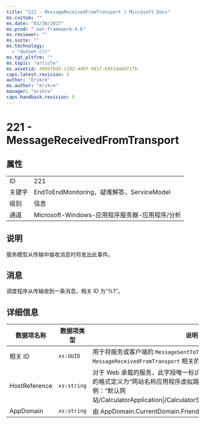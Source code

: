 ```yaml
---
title: "221 - MessageReceivedFromTransport | Microsoft Docs"
ms.custom: ""
ms.date: "03/30/2017"
ms.prod: ".net-framework-4.6"
ms.reviewer: ""
ms.suite: ""
ms.technology: 
  - "dotnet-clr"
ms.tgt_pltfrm: ""
ms.topic: "article"
ms.assetid: 4995f0d5-c182-4d97-981f-6951da6df1fb
caps.latest.revision: 5
author: "Erikre"
ms.author: "erikre"
manager: "erikre"
caps.handback.revision: 5
---
```

# 221 - MessageReceivedFromTransport
## 属性  
  
|||  
|-|-|  
|ID|221|  
|关键字|EndToEndMonitoring，疑难解答，ServiceModel|  
|级别|信息|  
|通道|Microsoft\-Windows\-应用程序服务器\-应用程序\/分析|  
  
## 说明  
 服务模型从传输中接收消息时将发出此事件。  
  
## 消息  
 调度程序从传输收到一条消息。相关 ID 为“%1”。  
  
## 详细信息  
  
|数据项名称|数据项类型|说明|  
|-----------|-----------|--------|  
|相关 ID|`xs:GUID`|用于将服务或客户端的 `MessageSentToTransport` 事件与另一端的对应 `MessageReceivedFromTransport` 相关的活动 ID。|  
|HostReference|`xs:string`|对于 Web 承载的服务，此字段唯一标识 Web 层次结构中的服务。此字段的格式定义为“网站名称应用程序虚拟路径&#124;服务虚拟路径&#124;服务名称”。示例：“默认网站\/CalculatorApplication&#124;\/CalculatorService.svc&#124;CalculatorService”。|  
|AppDomain|`xs:string`|由 AppDomain.CurrentDomain.FriendlyName 返回的字符串。|